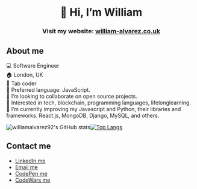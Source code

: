 <div align="center">
  
# 👋 Hi, I’m William

</div>

<div align="center">
  
### Visit my website: <a href="https://william-alvarez.co.uk/">william-alvarez.co.uk</a>
</div>

## About me
  💻 Software Engineer</br>
  🏠 London, UK</br>
  🎹 Tab coder</br>
  🤖 Preferred language: JavaScript.</br>
  💞️ I’m looking to collaborate on open source projects.</br>
  👀 Interested in tech, blockchain, programming languages, lifelonglearning.</br>
  🌱 I’m currently improving my Javascript and Python, their libraries and frameworks. React.js, MongoDB, Django, MySQL, and others.</br>

![williamalvarez92's GitHub stats](https://github-readme-stats.vercel.app/api?username=williamalvarez92&show_icons=true&layout=compact&theme=github_dark)[![Top Langs](https://github-readme-stats.vercel.app/api/top-langs/?username=williamalvarez92&layout=compact&theme=github_dark)](https://github.com/williamalvarez92/github-readme-stats)

## Contact me


- <a href="https://www.linkedin.com/in/williamalvarez92/" target="_blank"> LinkedIn me </a>
- <a href="mailto:williamalvarez672@gmail.com" target="_blank"> Email me </a>
- <a href="https://codepen.io/williamalvarez92" target="_blank"> CodePen me </a>
- <a href="https://www.codewars.com/users/williamalvarez92" target="_blank"> CodeWars me </a>

